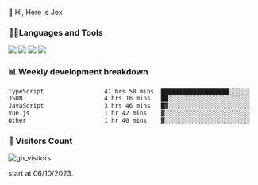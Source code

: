  👋 Hi, Here is Jex

 

### 🧑‍💻Languages and Tools

<code><a href="https://react.dev"><img src="https://api.iconify.design/logos:react.svg" /></a></code>
<code><a href="https://github.com/vuejs/core"><img src="https://api.iconify.design/logos:vue.svg" /></a></code> 
<code><a href="https://github.com/microsoft/TypeScript"><img src="https://api.iconify.design/logos:typescript-icon.svg" /></a></code>
<code><a href="https://threejs.org/"><img src="https://api.iconify.design/logos:threejs.svg" /></a></code>

### 📊 Weekly development breakdown

<!--START_SECTION:waka-->

```txt
TypeScript                 41 hrs 58 mins  ███████████████████░░░░░░   76.58 %
JSON                       4 hrs 16 mins   ██░░░░░░░░░░░░░░░░░░░░░░░   07.80 %
JavaScript                 3 hrs 46 mins   █▓░░░░░░░░░░░░░░░░░░░░░░░   06.90 %
Vue.js                     1 hr 42 mins    ▓░░░░░░░░░░░░░░░░░░░░░░░░   03.13 %
Other                      1 hr 40 mins    ▓░░░░░░░░░░░░░░░░░░░░░░░░   03.06 %
```

<!--END_SECTION:waka-->


### 👀 Visitors Count

![gh_visitors](https://profile-counter.glitch.me/jexlau/count.svg)

start at 06/10/2023.
